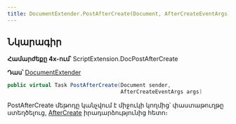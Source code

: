 ```yaml
---
title: DocumentExtender.PostAfterCreate(Document, AfterCreateEventArgs) մեթոդ
---
```


## Նկարագիր

**Համարժեքը 4x-ում՝** ScriptExtension.DocPostAfterCreate

**Դաս՝** [DocumentExtender](../document_extender.md)

```c#
public virtual Task PostAfterCreate(Document sender, 
                                    AfterCreateEventArgs args)
```

PostAfterCreate մեթոդը կանչվում է միջուկի կողմից՝ փաստաթուղթը ստեղծելուց, [AfterCreate](https://armsoft.github.io/as4x-docs/HTM/ProgrGuide/ScriptProcs/AfterCreate.html) իրադարձությունից հետո։

